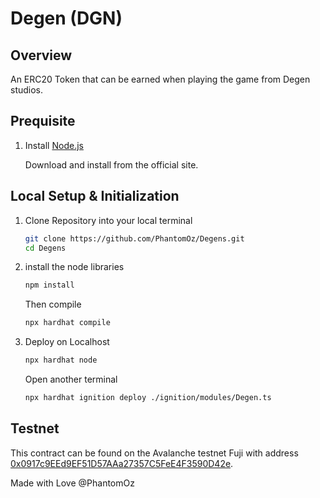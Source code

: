 # Degen (DGN)

## Overview

An ERC20 Token that can be earned when playing the game from Degen studios.

## Prequisite

1. Install [Node.js](https://nodejs.org)

   Download and install from the official site.

## Local Setup & Initialization

1. Clone Repository into your local terminal

   ```bash
   git clone https://github.com/PhantomOz/Degens.git
   cd Degens
   ```

2. install the node libraries

   ```bash
   npm install
   ```

   Then compile

   ```bash
   npx hardhat compile
   ```

3. Deploy on Localhost
   ```bash
   npx hardhat node
   ```
   Open another terminal
   ```bash
   npx hardhat ignition deploy ./ignition/modules/Degen.ts
   ```

## Testnet

This contract can be found on the Avalanche testnet Fuji with address [0x0917c9EEd9EF51D57AAa27357C5FeE4F3590D42e](https://testnet.snowtrace.io//address/0x0917c9EEd9EF51D57AAa27357C5FeE4F3590D42e#code).

Made with Love @PhantomOz
